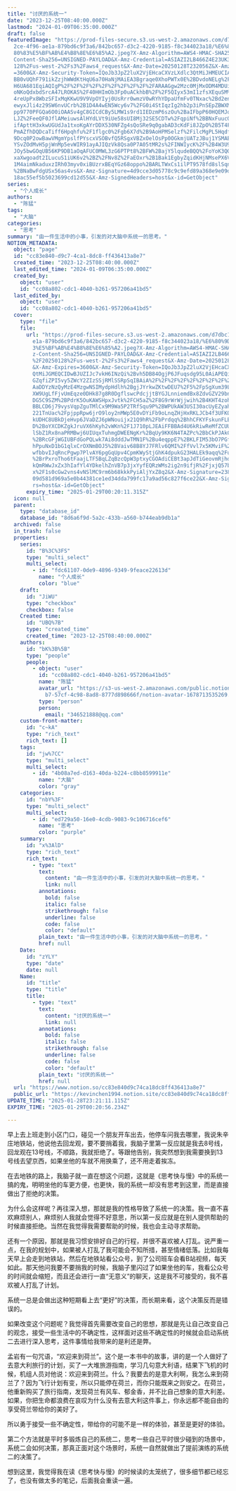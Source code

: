 ```yaml
---
title: "讨厌的系统一"
date: "2023-12-25T08:40:00.000Z"
lastmod: "2024-01-09T06:35:00.000Z"
draft: false
featuredImage: "https://prod-files-secure.s3.us-west-2.amazonaws.com/d7dbc101-8\
  2ce-4f96-ae1a-879bd6c9f3a6/842bc657-d3c2-4220-9185-f8c344023a18/%E6%80%9D%E8%\
  80%83%E5%BF%AB%E4%B8%8E%E6%85%A2.jpeg?X-Amz-Algorithm=AWS4-HMAC-SHA256&X-Amz-\
  Content-Sha256=UNSIGNED-PAYLOAD&X-Amz-Credential=ASIAZI2LB466Z4E23UK3%2F20250\
  128%2Fus-west-2%2Fs3%2Faws4_request&X-Amz-Date=20250128T232056Z&X-Amz-Expires\
  =3600&X-Amz-Security-Token=IQoJb3JpZ2luX2VjEHcaCXVzLXdlc3QtMiJHMEUCIAP8Xmi4AW\
  BB0vUQhF791ikZzjhWWdKtHqU6a70HaNjMAiEA3Bgraqe0XhoPWTx0E%2BDvdoNELg%2FPPkqG78O\
  H6UA681EqiAQIgP%2F%2F%2F%2F%2F%2F%2F%2F%2F%2FARAAGgw2Mzc0MjMxODM4MDUiDL87osQb\
  oNKoQdxbdSrcA47LROKAS%2F40HHImOb3Fp0uACkhbB%2F%2F5QIyx53mI1zfsXEquSM%2Bp0Yrvr\
  4reUpPx8WbzSFIxMqKKwU9V9VpOYIyj0UsRrr0wmzV0wRYhYDpaUfmFv0TNxac%2Bd2enG1UIOz7Y\
  ewyxJli4z29SW6nvUCrb%2B1D4A4wEN5Wcy6v7%2FG0i4StIqzIg2hb2p3iPnSEpZBWXMlOWJjdA1\
  pp9770PFGQa6O0iOAASv4gC8GICdCBy5LMW1s9rd1IEDzmP6szOu%2BaIFbpP60HQEMJqVq5dNMRy\
  LJZ%2FeeQF0JflAMeiuwsAlHYdLVt9iUe58sUI8Mj32SE5CDTw%2FqpiNf%2BBNxFuucQrfXmyI4Z\
  ifApttH3xkwUGUdJa1txoKgAYrDDX530NFZg4sQoSRe9q0gabAD3cKdFi8JZpO%2B5T4F%2FDpWGu\
  PmAZfhDQDcaTiff6Hpqhfu%2F1flgc0%2Fgb6X7d%2B9AoHPMSelzf%2FilcMgPL5HqdfQF6X9MY0\
  9Dcq0P2owBawVMgmYpslfPYscxVSOBvfQ5RSgxVBZxOelOsPp0OGkmjUATzJBuj1YSMAE%2FxEb9t\
  YSvZOdMvH5pjWnMp5evWIR91ayAJIQzVk8Qsa0P7A05tMR2s%2FINWIycK%2F%2B4W3U9J%2FcKAM\
  JOy5bwGOqUB56KP9DB1aOqAFUC0MWL3zG6PTPt8%2BFW%2BajY5lqudeBQQ%2FoYoK3QQsNPS11Y3\
  xaXwgoadt2ILucuS1iUK6v2%2BZ%2FNv8Z%2FaEOxr%2B1Bak1EgbyZqidKHjNMsePX6VidnA%2F0\
  1M4aimNkaduxzIRh03myv0xiBUzrxBEqYGz68oppo%2BARLTWxCs1ilPT9578fd8slSqn2nP1Lofe\
  %2BNaBwFdgUSx56as4vs&X-Amz-Signature=4d9cce3d05778c9c9efd89a368e9e09d17faef9f\
  18ac55ef5b5023699cd12d55&X-Amz-SignedHeaders=host&x-id=GetObject"
series:
  - "个人成长"
authors:
  - "陈猛"
tags:
  - "大脑"
categories:
  - "思考"
summary: "由一件生活中的小事，引发的对大脑中系统一的思考。"
NOTION_METADATA:
  object: "page"
  id: "cc83e840-d9c7-4ca1-8dc8-ff436413a8e7"
  created_time: "2023-12-25T08:40:00.000Z"
  last_edited_time: "2024-01-09T06:35:00.000Z"
  created_by:
    object: "user"
    id: "cc08a802-cdc1-4040-b261-957206a41bd5"
  last_edited_by:
    object: "user"
    id: "cc08a802-cdc1-4040-b261-957206a41bd5"
  cover:
    type: "file"
    file:
      url: "https://prod-files-secure.s3.us-west-2.amazonaws.com/d7dbc101-82ce-4f96-a\
        e1a-879bd6c9f3a6/842bc657-d3c2-4220-9185-f8c344023a18/%E6%80%9D%E8%80%8\
        3%E5%BF%AB%E4%B8%8E%E6%85%A2.jpeg?X-Amz-Algorithm=AWS4-HMAC-SHA256&X-Am\
        z-Content-Sha256=UNSIGNED-PAYLOAD&X-Amz-Credential=ASIAZI2LB4664F4F42DO\
        %2F20250128%2Fus-west-2%2Fs3%2Faws4_request&X-Amz-Date=20250128T232011Z\
        &X-Amz-Expires=3600&X-Amz-Security-Token=IQoJb3JpZ2luX2VjEHcaCXVzLXdlc3\
        QtMiJGMEQCIDwBJUZIJc7vkH6INzQi%2Bvh5DB84OgjP6JFuqsdg95L0AiAPEQiTWRe071D\
        GZqfiZPI5vy5ZWcY2ZIzSSjRMlSSRpSqIBAiA%2F%2F%2F%2F%2F%2F%2F%2F%2F%2F8BEA\
        AaDDYzNzQyMzE4MzgwNSIMydpHdlh%2BgjJYrkwZKtwDEU7%2F5%2FpSgXum39LCIKFHAhn\
        XW9UgLfFjvUmEqze0DHk87g8R0DgflswcPdcjjtBYGJLnniemdBx8ZdvGZV29bnciPcof5c\
        DG5C9SZM%2BPdrK5OuKAWSHpxJvtk%2FCH5aZ%2F8G9rWrWjjwih%2B4KHT4zoh26cKMN%2\
        BBLCD6j79vysVqpZguTMlCx9M9Wa5P2TRfSqu9P%2BWPUkAW3USI30acUyEZyahQIFZoZdq\
        221TnUac%2FpjppRpw6jrO9loy2nMWp5E0vDYiFb9oLnqZHjHxRKLJCb4f3UFKOWtc0H98y\
        kUDHC8UBkDjeHvp6JVaDZJ6pWNouijx21Q9hR%2FbPrdqq%2BhhCFKYFskunFLEUlFmOjmU\
        D%2BoYXCDKZgkJruVX6hKyh2vWKn%2F1J710pLJEAiFFBBAd4U6kRiwReMfZCUUNG%2BZwW\
        lSbZ1Rx8naPRMBwj6UIUqxTuhmgDWEENgKr%2BqUy9KK6N4TAZPc%2BbCkPJAkCg2Osv0TZ\
        %2BRcGFjWGIUBFdGoPQLwk7Ai8dddJwTMN1F%2Bu4eqppE7%2BKLFIM53bO7PGfTVpx0CVk\
        hPpuNxD1bG1qlxCrOXNmBOJ5%2BVaiv68B8YJ7FRlv6QMI%2FfVvl7x5KMviF%2BMsIWD4u\
        wfbbvIJqRncPgwp7PlvAY6pgGqUpv4CpmKWyStjGhK4dpukG23HALEk9aqq%2FuLE%2FYzE\
        %2BrPxroTho6tFaajLTF5BqLZqBzcQpW3ptxyCGOAdiCEBt3apJdTiGeovmRjhdO1il19R3\
        kQmRWwJxZx3hIafYl4YDkelhZnVB7p3jxYyfEQRzWMs2ig2n9ifjR%2FjxjQ57bBG9P1ra9\
        x%2F1s0cGw2vns4vNSlMC9rm6b68kkkPyiAljYxZ8q2&X-Amz-Signature=2389c8f9087\
        09d581d969a5e0b44381ce1ed34dda799fc17a9ad56c827f6ce22&X-Amz-SignedHeade\
        rs=host&x-id=GetObject"
      expiry_time: "2025-01-29T00:20:11.315Z"
  icon: null
  parent:
    type: "database_id"
    database_id: "8d6a6f9d-5a2c-433b-a560-b744eab9db1a"
  archived: false
  in_trash: false
  properties:
    series:
      id: "B%3C%3FS"
      type: "multi_select"
      multi_select:
        - id: "fdc61107-0de9-4896-9349-9feace22613d"
          name: "个人成长"
          color: "blue"
    draft:
      id: "JiWU"
      type: "checkbox"
      checkbox: false
    Created time:
      id: "UBQ%7B"
      type: "created_time"
      created_time: "2023-12-25T08:40:00.000Z"
    authors:
      id: "bK%3B%5B"
      type: "people"
      people:
        - object: "user"
          id: "cc08a802-cdc1-4040-b261-957206a41bd5"
          name: "陈猛"
          avatar_url: "https://s3-us-west-2.amazonaws.com/public.notion-static.com/775523\
            b7-57cf-4c98-8ad8-8777d898666f/notion-avatar-1678713535269.png"
          type: "person"
          person:
            email: "346521888@qq.com"
    custom-front-matter:
      id: "c~kA"
      type: "rich_text"
      rich_text: []
    tags:
      id: "jw%7CC"
      type: "multi_select"
      multi_select:
        - id: "4b08a7ed-d163-40da-b224-c8bb8599911e"
          name: "大脑"
          color: "gray"
    categories:
      id: "nbY%3F"
      type: "multi_select"
      multi_select:
        - id: "ed729a50-16e0-4cdb-9083-9c106716cef6"
          name: "思考"
          color: "purple"
    summary:
      id: "x%3AlD"
      type: "rich_text"
      rich_text:
        - type: "text"
          text:
            content: "由一件生活中的小事，引发的对大脑中系统一的思考。"
            link: null
          annotations:
            bold: false
            italic: false
            strikethrough: false
            underline: false
            code: false
            color: "default"
          plain_text: "由一件生活中的小事，引发的对大脑中系统一的思考。"
          href: null
    Date:
      id: "zYLY"
      type: "date"
      date: null
    Name:
      id: "title"
      type: "title"
      title:
        - type: "text"
          text:
            content: "讨厌的系统一"
            link: null
          annotations:
            bold: false
            italic: false
            strikethrough: false
            underline: false
            code: false
            color: "default"
          plain_text: "讨厌的系统一"
          href: null
  url: "https://www.notion.so/cc83e840d9c74ca18dc8ff436413a8e7"
  public_url: "https://kevinchen1994.notion.site/cc83e840d9c74ca18dc8ff436413a8e7"
UPDATE_TIME: "2025-01-28T23:21:11.115Z"
EXPIRY_TIME: "2025-01-29T00:20:56.234Z"

---
```

<link rel="stylesheet" href="https://cdn.jsdelivr.net/npm/katex@0.16.2/dist/katex.min.css" integrity="sha384-bYdxxUwYipFNohQlHt0bjN/LCpueqWz13HufFEV1SUatKs1cm4L6fFgCi1jT643X" crossorigin="anonymous">


早上去上班走到小区门口，碰见一个朋友开车出去，他停车问我去哪里，我说朱辛庄地铁站，他说他去回龙观，要不要捎着我，我脑子里第一反应就是我去8号线，回龙观在13号线，不顺路，我就拒绝了。等跟他告别，我突然想到我需要换到13号线去望京西，如果坐他的车就不用换乘了，还不用走着挨冻。


在去地铁的路上，我脑子就一直在想这个问题，这就是《思考快与慢》中的系统一搞的鬼，明明坐他的车更方便，也更快，我的系统一却没有思考到这里，而是直接做出了拒绝的决策。


为什么会这样呢？再往深入想，那就是我的性格导致了系统一的决策。我一直不喜欢麻烦别人，麻烦别人我就会觉得不好意思，所以第一反应就是在别人提供帮助的时候直接拒绝。当然在我觉得我需要帮助的时候，我也会主动寻求帮助。


还有一个原因，那就是我习惯安排好自己的行程，并很不喜欢被人打乱。说严重一点，在我的规划中，如果被人打乱了我可能会不知所措，甚至情绪低落。比如我每天早上会走到地铁站，然后在地铁站看公众号，到了公司班车会看B站视频，每天如此。那天他问我要不要捎我的时候，我脑子里闪过了如果坐他的车，我看公众号的时间就会缩短，而且还会进行一直“无意义”的聊天，这是我不可接受的，我不喜欢被人打乱了计划。


系统一总是会做出这种短期看上去“更好”的决策，而长期来看，这个决策反而是错误的。


如果改变这个问题呢？我觉得首先需要改变自己的思想，那就是先让自己改变自己的观念，接受一些生活中的不确定性，这样面对这些不确定性的时候就会启动系统二去进行深入思考，这件事情给我带来的是利还是弊。


孟岩有一句咒语，“欢迎来到荷兰”。这个是一本书中的故事，讲的是一个人做好了去意大利旅行的计划，买了一大堆旅游指南，学习几句意大利语，结果下飞机的时候，机组人员对他说：欢迎来到荷兰。什么？我要去的是意大利啊，我怎么来到荷兰了？因为飞行计划有变，所以只能停在荷兰，而你只能既来之则安之。在荷兰，他重新购买了旅行指南，发现荷兰有风车、郁金香，并不比自己想象的意大利差。如果，你把生命都浪费在哀叹为什么没有去意大利这件事上，你永远都不能自由的享受荷兰带给你的美好了。


所以勇于接受一些不确定性，带给你的可能不是一样的体验，甚至是更好的体验。


第二个方法就是平时多锻炼自己的系统二，思考一些自己平时很少碰到的场景中，系统二会如何决策，那真正面对这个场景时，系统一自然就做出了提前演练的系统二的决策了。


想到这里，我觉得我在读《思考快与慢》的时候读的太笼统了，很多细节都已经忘了，也没有做太多的笔记，后面我会重读一遍。

